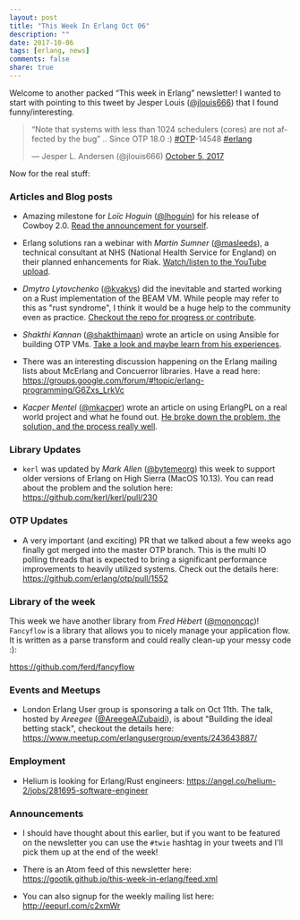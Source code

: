 ```yaml
---
layout: post
title: "This Week In Erlang Oct 06"
description: ""
date: 2017-10-06
tags: [erlang, news]
comments: false
share: true
---
```


Welcome to another packed “This week in Erlang” newsletter! I wanted to start with pointing to this tweet by Jesper Louis ([@jlouis666][1]) that I found funny/interesting. 

<blockquote class="twitter-tweet" data-lang="en"><p lang="en" dir="ltr">“Note that systems with less than 1024 schedulers (cores) are not affected by the bug” .. Since OTP 18.0 :) <a href="https://twitter.com/hashtag/OTP?src=hash&amp;ref_src=twsrc%5Etfw">#OTP</a>-14548 <a href="https://twitter.com/hashtag/erlang?src=hash&amp;ref_src=twsrc%5Etfw">#erlang</a></p>&mdash; Jesper L. Andersen (@jlouis666) <a href="https://twitter.com/jlouis666/status/916021955454799873?ref_src=twsrc%5Etfw">October 5, 2017</a></blockquote>
<script async src="//platform.twitter.com/widgets.js" charset="utf-8"></script>

Now for the real stuff:

### Articles and Blog posts

- Amazing milestone for *Loïc Hoguin* ([@lhoguin][2]) for his release of Cowboy 2.0. [Read the announcement for yourself][3].

- Erlang solutions ran a webinar with *Martin Sumner* ([@masleeds][4]), a technical consultant at NHS (National Health Service for England) on their planned enhancements for Riak. 
[Watch/listen to the YouTube upload][5].

- *Dmytro Lytovchenko* ([@kvakvs][6]) did the inevitable and started working on a Rust implementation of the BEAM VM. While people may refer to this as "rust syndrome", I think it would be a huge help to the community even as practice. [Checkout the repo for progress or contribute][7].

- *Shakthi Kannan* ([@shakthimaan][8]) wrote an article on using Ansible for building OTP VMs. [Take a look and maybe learn from his experiences][9].

- There was an interesting discussion happening on the Erlang mailing lists about McErlang and Concuerror libraries. Have a read here: <https://groups.google.com/forum/#!topic/erlang-programming/G6Zxs_LrkVc>

- *Kacper Mentel* ([@mkacper][10]) wrote an article on using ErlangPL on a real world project and what he found out. [He broke down the problem, the solution, and the process really well][11].

### Library Updates
- `kerl` was updated by *Mark Allen* ([@bytemeorg][12]) this week to support older versions of Erlang on High Sierra (MacOS 10.13). You can read about the problem and the solution here: <https://github.com/kerl/kerl/pull/230>

### OTP Updates
- A very important (and exciting) PR that we talked about a few weeks ago finally got merged into the master OTP branch. This is the multi IO polling threads that is expected to bring a significant performance improvements to heavily utilized systems. Check out the details here: <https://github.com/erlang/otp/pull/1552>

### Library of the week
This week we have another library from *Fred Hèbert* ([@mononcqc][13])! `Fancyflow` is a library that allows you to nicely manage your application flow. It is written as a parse transform and could really clean-up your messy code :):

<https://github.com/ferd/fancyflow>

### Events and Meetups
- London Erlang User group is sponsoring a talk on Oct 11th. The talk, hosted by *Areegee* ([@AreegeAlZubaidi][14]), is about "Building the ideal betting stack", checkout the details here: <https://www.meetup.com/erlangusergroup/events/243643887/>

### Employment
- Helium is looking for Erlang/Rust engineers: <https://angel.co/helium-2/jobs/281695-software-engineer>

### Announcements
- I should have thought about this earlier, but if you want to be featured on the newsletter you can use the `#twie` hashtag in your tweets and I'll pick them up at the end of the week!

- There is an Atom feed of this newsletter here:
   <https://gootik.github.io/this-week-in-erlang/feed.xml>

- You can also signup for the weekly mailing list here: <http://eepurl.com/c2xmWr>


[1]: https://twitter.com/jlouis666

[2]: https://twitter.com/lhoguin
[3]: https://ninenines.eu/articles/cowboy-2.0.0/

[4]: https://twitter.com/masleeds
[5]: https://www.youtube.com/watch?v=WFghXj5Bus8

[6]: https://twitter.com/kvakvs
[7]: https://github.com/kvakvs/ErlangRT

[8]: https://twitter.com/shakthimaan
[9]: http://opensourceforu.com/2017/10/developing-virtual-machine-erlangotp-using-ansible/

[10]: https://twitter.com/mentel.kk
[11]: https://medium.com/@mentel.kk/using-erlang-performance-lab-with-a-real-project-f101f39619c7

[12]: https://twitter.com/bytemeorg

[13]: https://twitter.com/mononcqc

[14]: https://twitter.com/AreegeAlZubaidi
